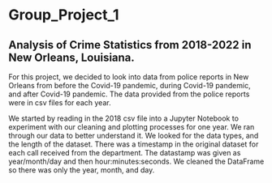 # Group_Project_1
## Analysis of Crime Statistics from 2018-2022 in New Orleans, Louisiana. 

For this project, we decided to look into data from police reports in New Orleans from before the Covid-19 pandemic, during Covid-19 pandemic, and after Covid-19 pandemic. The data provided from the police reports were in csv files for each year. 
 
We started by reading in the 2018 csv file into a Jupyter Notebook to experiment with our cleaning and plotting processes for one year. We ran through our data to better understand it. We looked for the data types, and the length of the dataset. There was a timestamp in the original dataset for each call received from the department. The datastamp was given as year/month/day and then hour:minutes:seconds. We cleaned the DataFrame so there was only the year, month, and day.
